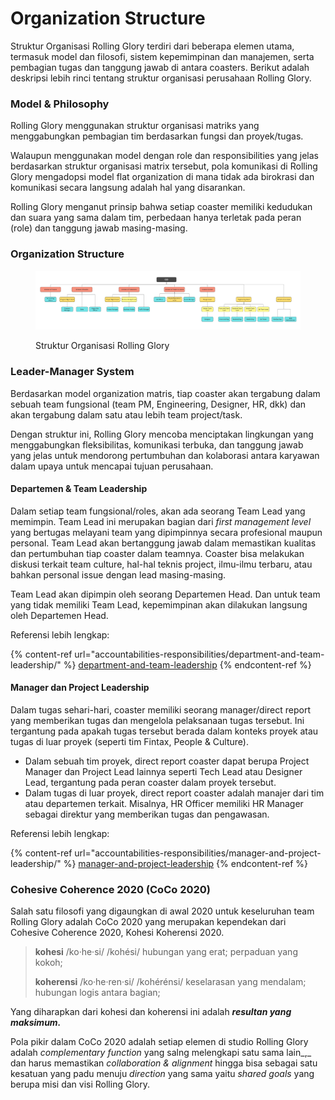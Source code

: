 # Organization Structure

Struktur Organisasi Rolling Glory terdiri dari beberapa elemen utama, termasuk model dan filosofi, sistem kepemimpinan dan manajemen, serta pembagian tugas dan tanggung jawab di antara coasters. Berikut adalah deskripsi lebih rinci tentang struktur organisasi perusahaan Rolling Glory.

### Model & Philosophy

Rolling Glory menggunakan struktur organisasi matriks yang menggabungkan pembagian tim berdasarkan fungsi dan proyek/tugas.

Walaupun menggunakan model dengan role dan responsibilities yang jelas berdasarkan struktur organisasi matrix tersebut, pola komunikasi di Rolling Glory mengadopsi model flat organization di mana tidak ada birokrasi dan komunikasi secara langsung adalah hal yang disarankan.&#x20;

Rolling Glory menganut prinsip bahwa setiap coaster memiliki kedudukan dan suara yang sama dalam tim, perbedaan hanya terletak pada peran (role) dan tanggung jawab masing-masing.

### Organization Structure

<figure><img src="../.gitbook/assets/image (2).png" alt=""><figcaption><p>Struktur Organisasi Rolling Glory</p></figcaption></figure>

### Leader-Manager System

Berdasarkan model organization matris, tiap coaster akan tergabung dalam sebuah team fungsional (team PM, Engineering, Designer, HR, dkk) dan akan tergabung dalam satu atau lebih team project/task.

Dengan struktur ini, Rolling Glory mencoba menciptakan lingkungan yang menggabungkan fleksibilitas, komunikasi terbuka, dan tanggung jawab yang jelas untuk mendorong pertumbuhan dan kolaborasi antara karyawan dalam upaya untuk mencapai tujuan perusahaan.

#### Departemen & Team Leadership

Dalam setiap team fungsional/roles, akan ada seorang Team Lead yang memimpin. Team Lead ini merupakan bagian dari _first management level_ yang bertugas melayani team yang dipimpinnya secara profesional maupun personal. Team Lead akan bertanggung jawab dalam memastikan kualitas dan pertumbuhan tiap coaster dalam teamnya. Coaster bisa melakukan diskusi terkait team culture, hal-hal teknis project, ilmu-ilmu terbaru, atau bahkan personal issue dengan lead masing-masing.&#x20;

Team Lead akan dipimpin oleh seorang Departemen Head. Dan untuk team yang tidak memiliki Team Lead, kepemimpinan akan dilakukan langsung oleh Departemen Head.

Referensi lebih lengkap:&#x20;

{% content-ref url="accountabilities-responsibilities/department-and-team-leadership/" %}
[department-and-team-leadership](accountabilities-responsibilities/department-and-team-leadership/)
{% endcontent-ref %}

#### Manager dan Project Leadership

Dalam tugas sehari-hari, coaster memiliki seorang manager/direct report yang memberikan tugas dan mengelola pelaksanaan tugas tersebut. Ini tergantung pada apakah tugas tersebut berada dalam konteks proyek atau tugas di luar proyek (seperti tim Fintax, People & Culture).&#x20;

* Dalam sebuah tim proyek, direct report coaster dapat berupa Project Manager dan Project Lead lainnya seperti Tech Lead atau Designer Lead, tergantung pada peran coaster dalam proyek tersebut.
* Dalam tugas di luar proyek, direct report coaster adalah manajer dari tim atau departemen terkait. Misalnya, HR Officer memiliki HR Manager sebagai direktur yang memberikan tugas dan pengawasan.

Referensi lebih lengkap:&#x20;

{% content-ref url="accountabilities-responsibilities/manager-and-project-leadership/" %}
[manager-and-project-leadership](accountabilities-responsibilities/manager-and-project-leadership/)
{% endcontent-ref %}



### Cohesive Coherence 2020 (CoCo 2020)

Salah satu filosofi yang digaungkan di awal 2020 untuk keseluruhan team Rolling Glory adalah CoCo 2020 yang merupakan kependekan dari Cohesive Coherence 2020, Kohesi Koherensi 2020.

> **kohesi** /ko·he·si/ /kohési/ hubungan yang erat; perpaduan yang kokoh;
>
> **koherensi** /ko·he·ren·si/ /kohérénsi/ keselarasan yang mendalam; hubungan logis antara bagian;

Yang diharapkan dari kohesi dan koherensi ini adalah _**resultan yang maksimum.**_&#x20;

Pola pikir dalam CoCo 2020 adalah setiap elemen di studio Rolling Glory adalah _complementary function_ yang salng melengkapi satu sama lain_,_ dan harus memastikan _collaboration & alignment_ hingga bisa sebagai satu kesatuan yang padu menuju _direction_ yang sama yaitu _shared goals_ yang berupa misi dan visi Rolling Glory.
